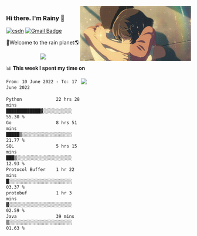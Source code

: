 <img  align='right' height="150" src="https://github.com/LikeRainDay/LikeRainDay/blob/master/pic/img_rain_1.gif?raw=true">



### Hi there. I'm Rainy :lemon:

[![csdn](https://img.shields.io/badge/-csdn-c14438?style=flat-square&logo=c&logoColor=white)](https://blog.csdn.net/qq_15807167)
[![Gmail Badge](https://img.shields.io/badge/-gmail-c14438?style=flat-square&logo=Gmail&logoColor=white&link=mailto:houshuai0816@gmail.com)](mailto:houshuai0816@gmail.com)

🚀Welcome to the rain planet🌎

<center>
<img align='center'  src="https://source.unsplash.com/random/1200x600">
</center>

📊 **This week I spent my time on**

<img align='right'   width="300" src="https://github-readme-stats.vercel.app/api?username=LikeRainDay&show_icons=true&title_color=fff&icon_color=79ff97&text_color=9f9f9f&bg_color=151515">

<!--START_SECTION:waka-->

```text
From: 10 June 2022 - To: 17 June 2022

Python             22 hrs 28 mins  █████████████▓░░░░░░░░░░░   55.30 %
Go                 8 hrs 51 mins   █████▒░░░░░░░░░░░░░░░░░░░   21.77 %
SQL                5 hrs 15 mins   ███▒░░░░░░░░░░░░░░░░░░░░░   12.93 %
Protocol Buffer    1 hr 22 mins    █░░░░░░░░░░░░░░░░░░░░░░░░   03.37 %
protobuf           1 hr 3 mins     ▓░░░░░░░░░░░░░░░░░░░░░░░░   02.59 %
Java               39 mins         ▒░░░░░░░░░░░░░░░░░░░░░░░░   01.63 %
```

<!--END_SECTION:waka-->
